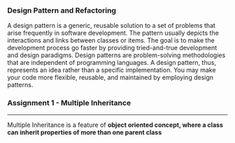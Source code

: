 ### Design Pattern and  Refactoring

A design pattern is a generic, reusable solution to a set of problems that arise frequently in software development. The pattern usually depicts the interactions and links between classes or items. The goal is to make the development process go faster by providing tried-and-true development and design paradigms. Design patterns are problem-solving methodologies that are independent of programming languages. A design pattern, thus, represents an idea rather than a specific implementation. You may make your code more flexible, reusable, and maintained by employing design patterns.



### Assignment 1 - Multiple Inheritance
---
Multiple Inheritance is a feature of **object oriented concept, where a class can inherit properties of more than one parent class**

[What is the Exact Problem With Multiple Inheritance]: https://stackoverflow.com/questions/225929/what-is-the-exact-problem-with-multiple-inheritance
